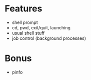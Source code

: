 Features
========
 - shell prompt
 - cd, pwd, exit/quit, launching
 - usual shell stuff
 - job control (background processes)

Bonus
=====
 - pinfo

